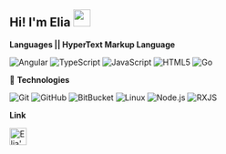 ## **Hi! I'm Elia** <img src="https://raw.githubusercontent.com/MartinHeinz/MartinHeinz/master/wave.gif" width="30px">


**Languages || HyperText Markup Language** <!-- lol -->

![Angular](https://img.shields.io/badge/-Angular-000000?style=for-the-badge&logo=angular&logoColor=dd4c35&color=252525&labelColor=252525)
![TypeScript](https://img.shields.io/badge/-TypeScript-000000?style=for-the-badge&logo=typescript&logoColor=dd4c35&color=252525&labelColor=252525)
![JavaScript](https://img.shields.io/badge/-JavaScript-000000?style=for-the-badge&logo=javascript&logoColor=dd4c35&color=252525&labelColor=252525)
![HTML5](https://img.shields.io/badge/-HTML5-000000?style=for-the-badge&logo=HTML5&logoColor=dd4c35&color=252525&labelColor=252525)
![Go](https://img.shields.io/badge/-Go-informational?style=for-the-badge&logo=go&logoColor=dd4c35&color=252525&labelColor=252525)

 🔧 **Technologies**
 
![Git](https://img.shields.io/badge/-Git-000000?style=for-the-badge&logo=git&logoColor=2bbc9a&color=24292E)
![GitHub](https://img.shields.io/badge/-GitHub-000000?style=for-the-badge&logo=github&logoColor=2bbc9a&color=24292E)
![BitBucket](https://img.shields.io/badge/-BitBucket-000000?style=for-the-badge&logo=bitbucket&logoColor=2bbc9a&color=24292E)
![Linux](https://img.shields.io/badge/-Linux-000000?style=for-the-badge&logo=linux&logoColor=2bbc9a&color=24292E)
![Node.js](https://img.shields.io/badge/-Node.js-000000?style=for-the-badge&logo=node.js&logoColor=2bbc9a&color=24292E)
![RXJS](https://img.shields.io/badge/-Rxjs-000000?style=for-the-badge&link=https://dwglogo.com/wp-content/uploads/2017/05/1400x964_RxJS_logo.png&logoColor=2bbc9a&color=24292E)

**Link**

<a href="https://dev.to/twopill">
  <img src="https://d2fltix0v2e0sb.cloudfront.net/dev-badge.svg" alt="Elia's DEV Profile" height="30" width="30">
</a>
